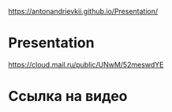 https://antonandrievkii.github.io/Presentation/
# Presentation

https://cloud.mail.ru/public/UNwM/52meswdYE

# Ссылка на видео
